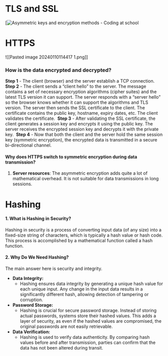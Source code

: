 # TLS and SSL

[![Asymmetric keys and encryption methods - Coding at school](https://codingatschool.weebly.com/uploads/2/6/8/8/26889801/1521514_orig.gif)


# HTTPS
![[Pasted image 20240110114417 1.png]]

### How is the data encrypted and decrypted?
**Step 1** - The client (browser) and the server establish a TCP connection.
**Step 2** - The client sends a “client hello” to the server. The message contains a set of necessary encryption algorithms (cipher suites) and the latest TLS version it can support. The server responds with a “server hello” so the browser knows whether it can support the algorithms and TLS version.
The server then sends the SSL certificate to the client. The certificate contains the public key, hostname, expiry dates, etc. The client validates the certificate. 
**Step 3** - After validating the SSL certificate, the client generates a session key and encrypts it using the public key. The server receives the encrypted session key and decrypts it with the private key. 
**Step 4** - Now that both the client and the server hold the same session key (symmetric encryption), the encrypted data is transmitted in a secure bi-directional channel.
#### Why does HTTPS switch to symmetric encryption during data transmission? 
1. **Server resources**: The asymmetric encryption adds quite a lot of mathematical overhead. It is not suitable for data transmissions in long sessions.


# Hashing
#### 1. What is Hashing in Security?
 Hashing in security is a process of converting input data (of any size) into a fixed-size string of characters, which is typically a hash value or hash code. This process is accomplished by a mathematical function called a hash function.

#### 2. Why Do We Need Hashing?
The main answer here is security and integrity.
- **Data Integrity:**
    - Hashing ensures data integrity by generating a unique hash value for each unique input. Any change in the input data results in a significantly different hash, allowing detection of tampering or corruption.
- **Password Storage:**
    - Hashing is crucial for secure password storage. Instead of storing actual passwords, systems store their hashed values. This adds a layer of security, as even if the hashed values are compromised, the original passwords are not easily retrievable.
- **Data Verification:**
    - Hashing is used to verify data authenticity. By comparing hash values before and after transmission, parties can confirm that the data has not been altered during transit.

